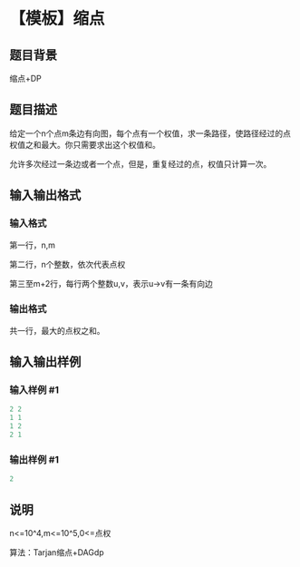 # 【模板】缩点

## 题目背景

缩点+DP

## 题目描述

给定一个n个点m条边有向图，每个点有一个权值，求一条路径，使路径经过的点权值之和最大。你只需要求出这个权值和。

允许多次经过一条边或者一个点，但是，重复经过的点，权值只计算一次。

## 输入输出格式

### 输入格式

第一行，n,m

第二行，n个整数，依次代表点权

第三至m+2行，每行两个整数u,v，表示u->v有一条有向边

### 输出格式

共一行，最大的点权之和。

## 输入输出样例

### 输入样例 #1

```cpp
2 2
1 1
1 2
2 1
```


### 输出样例 #1

```cpp
2
```


## 说明

n<=10^4,m<=10^5,0<=点权

算法：Tarjan缩点+DAGdp

